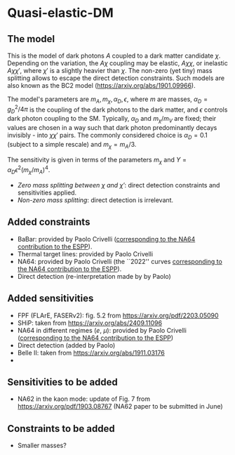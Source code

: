 # Quasi-elastic-DM

## The model

This is the model of dark photons $A$ coupled to a dark matter candidate $\chi$. Depending on the variation, the $A\chi$ coupling may be elastic, $A\chi \chi$, or inelastic $A\chi \chi'$, where $\chi'$ is a slightly heavier than $\chi$. The non-zero (yet tiny) mass splitting allows to escape the direct detection constraints. Such models are also known as the BC2 model (https://arxiv.org/abs/1901.09966).

The model's parameters are $`m_{A},m_{\chi}, \alpha_{D}, \epsilon`$, where $m$ are masses, $\alpha_{D} = g_{D}^{2}/4\pi$ is the coupling of the dark photons to the dark matter, and $\epsilon$ controls dark photon coupling to the SM. Typically, $\alpha_{D}$ and $m_{\chi}/m_{V}$ are fixed; their values are chosen in a way such that dark photon predominantly decays invisibly - into $\chi\chi'$ pairs. The commonly considered choice is $\alpha_{D} = 0.1$ (subject to a simple rescale) and $m_{\chi} = m_{A}/3$.

The sensitivity is given in terms of the parameters $m_{\chi}$ and $Y = \alpha_{D}\epsilon^{2}(m_{\chi}/m_{A})^{4}$.

- *Zero mass splitting between $\chi$ and $\chi'$*: direct detection constraints and sensitivities applied.
- *Non-zero mass splitting*: direct detection is irrelevant.

## Added constraints

- BaBar: provided by Paolo Crivelli ([corresponding to the NA64 contribution to the ESPP](https://indico.cern.ch/event/1439855/contributions/6461450/attachments/3045819/5381736/NA64_Input_to_ESPPU__2025.pdf)).
- Thermal target lines: provided by Paolo Crivelli
- NA64: provided by Paolo Crivelli (the ``2022'' curves [corresponding to the NA64 contribution to the ESPP](https://indico.cern.ch/event/1439855/contributions/6461450/attachments/3045819/5381736/NA64_Input_to_ESPPU__2025.pdf)).
- Direct detection (re-interpretation made by by Paolo) 

 
## Added sensitivities

- FPF (FLArE, FASERv2): fig. 5.2 from https://arxiv.org/pdf/2203.05090
- SHiP: taken from https://arxiv.org/abs/2409.11096
- NA64 in different regimes ($e$, $\mu$): provided by Paolo Crivelli ([corresponding to the NA64 contribution to the ESPP](https://indico.cern.ch/event/1439855/contributions/6461450/attachments/3045819/5381736/NA64_Input_to_ESPPU__2025.pdf))
- Direct detection (added by Paolo)
- Belle II: taken from https://arxiv.org/abs/1911.03176
- 
## Sensitivities to be added

- NA62 in the kaon mode: update of Fig. 7 from https://arxiv.org/pdf/1903.08767 (NA62 paper to be submitted in June)

## Constraints to be added

- Smaller masses?

